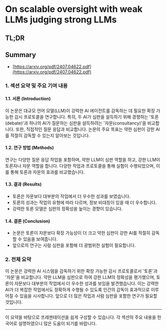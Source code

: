 # On scalable oversight with weak LLMs judging strong LLMs
## TL;DR
## Summary
- [https://arxiv.org/pdf/2407.04622.pdf](https://arxiv.org/pdf/2407.04622.pdf)

### 1. 섹션 요약 및 주요 기여 내용

#### 1.1. 서론 (Introduction)
이 논문은 대규모 언어 모델(LLM)이 강력한 AI 에이전트를 감독하는 데 필요한 확장 가능한 감시 프로토콜을 연구합니다. 특히, 두 AI가 심판을 설득하기 위해 경쟁하는 '토론(debate)'과 하나의 AI가 질문하는 심판을 설득하려는 '자문(consultancy)'을 비교합니다. 또한, 직접적인 질문 응답과 비교합니다. 논문의 주요 목표는 약한 심판이 강한 AI를 적절히 감독할 수 있는지 알아보는 것입니다.

#### 1.2. 연구 방법 (Methods)
연구는 다양한 질문 응답 작업을 포함하며, 약한 LLM이 심판 역할을 하고, 강한 LLM이 토론자나 자문 역할을 합니다. 다양한 작업과 프로토콜을 통해 실험이 수행되었으며, 이를 통해 토론과 자문의 효과를 비교했습니다.

#### 1.3. 결과 (Results)
- 토론은 자문보다 대부분의 작업에서 더 우수한 성과를 보였습니다.
- 토론의 성과는 작업의 유형에 따라 다르며, 정보 비대칭이 있을 때 더 우수합니다.
- 강력한 토론 모델은 심판의 정확성을 높이는 경향이 있습니다.

#### 1.4. 결론 (Conclusion)
- 논문은 토론이 자문보다 확장 가능성이 더 크고 약한 심판이 강한 AI를 적절히 감독할 수 있음을 보여줍니다.
- 앞으로의 연구는 사람 심판을 포함해 더 광범위한 실험이 필요합니다.

### 2. 전체 요약

이 논문은 강력한 AI 시스템을 감독하기 위한 확장 가능한 감시 프로토콜로서 '토론'과 '자문'을 비교합니다. 약한 LLM을 심판으로 하여 강한 LLM의 정확성을 평가했으며, 토론이 자문보다 대부분의 작업에서 더 우수한 성과를 보임을 발견했습니다. 이는 강력한 AI가 더 복잡한 작업에서도 정확하게 수행될 수 있도록 인간의 감독이 효과적으로 이루어질 수 있음을 시사합니다. 앞으로 더 많은 작업과 사람 심판을 포함한 연구가 필요할 것입니다.

---

이 요약을 바탕으로 프레젠테이션을 쉽게 구성할 수 있습니다. 각 섹션의 주요 내용을 한국어로 설명하였으니 많은 도움이 되기를 바랍니다.